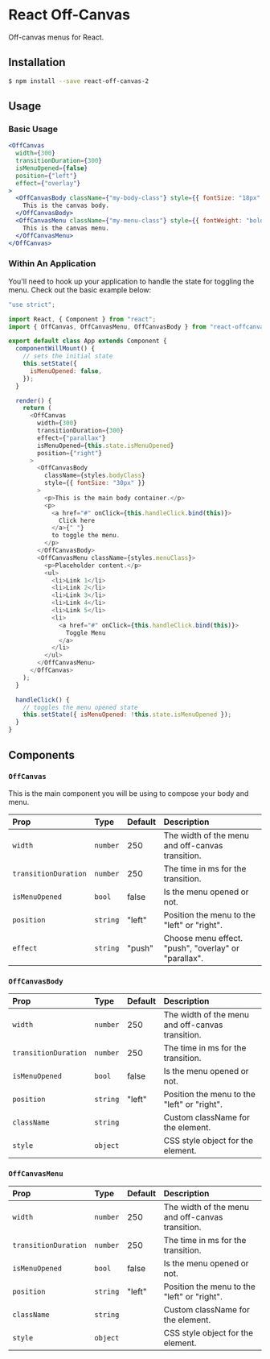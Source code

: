# React Off-Canvas

Off-canvas menus for React.

## Installation

```bash
$ npm install --save react-off-canvas-2
```

## Usage

### Basic Usage

```jsx
<OffCanvas
  width={300}
  transitionDuration={300}
  isMenuOpened={false}
  position={"left"}
  effect={"overlay"}
>
  <OffCanvasBody className={"my-body-class"} style={{ fontSize: "18px" }}>
    This is the canvas body.
  </OffCanvasBody>
  <OffCanvasMenu className={"my-menu-class"} style={{ fontWeight: "bold" }}>
    This is the canvas menu.
  </OffCanvasMenu>
</OffCanvas>
```

### Within An Application

You'll need to hook up your application to handle the state for toggling the menu. Check out the basic example below:

```js
"use strict";

import React, { Component } from "react";
import { OffCanvas, OffCanvasMenu, OffCanvasBody } from "react-offcanvas";

export default class App extends Component {
  componentWillMount() {
    // sets the initial state
    this.setState({
      isMenuOpened: false,
    });
  }

  render() {
    return (
      <OffCanvas
        width={300}
        transitionDuration={300}
        effect={"parallax"}
        isMenuOpened={this.state.isMenuOpened}
        position={"right"}
      >
        <OffCanvasBody
          className={styles.bodyClass}
          style={{ fontSize: "30px" }}
        >
          <p>This is the main body container.</p>
          <p>
            <a href="#" onClick={this.handleClick.bind(this)}>
              Click here
            </a>{" "}
            to toggle the menu.
          </p>
        </OffCanvasBody>
        <OffCanvasMenu className={styles.menuClass}>
          <p>Placeholder content.</p>
          <ul>
            <li>Link 1</li>
            <li>Link 2</li>
            <li>Link 3</li>
            <li>Link 4</li>
            <li>Link 5</li>
            <li>
              <a href="#" onClick={this.handleClick.bind(this)}>
                Toggle Menu
              </a>
            </li>
          </ul>
        </OffCanvasMenu>
      </OffCanvas>
    );
  }

  handleClick() {
    // toggles the menu opened state
    this.setState({ isMenuOpened: !this.state.isMenuOpened });
  }
}
```

## Components

### `OffCanvas`

This is the main component you will be using to compose your body and menu.

| Prop                 | Type     | Default | Description                                          |
| :------------------- | :------- | :------ | :--------------------------------------------------- |
| `width`              | `number` | 250     | The width of the menu and off-canvas transition.     |
| `transitionDuration` | `number` | 250     | The time in ms for the transition.                   |
| `isMenuOpened`       | `bool`   | false   | Is the menu opened or not.                           |
| `position`           | `string` | "left"  | Position the menu to the "left" or "right".          |
| `effect`             | `string` | "push"  | Choose menu effect. "push", "overlay" or "parallax". |

### `OffCanvasBody`

| Prop                 | Type     | Default | Description                                      |
| :------------------- | :------- | :------ | :----------------------------------------------- |
| `width`              | `number` | 250     | The width of the menu and off-canvas transition. |
| `transitionDuration` | `number` | 250     | The time in ms for the transition.               |
| `isMenuOpened`       | `bool`   | false   | Is the menu opened or not.                       |
| `position`           | `string` | "left"  | Position the menu to the "left" or "right".      |
| `className`          | `string` |         | Custom className for the element.                |
| `style`              | `object` |         | CSS style object for the element.                |

### `OffCanvasMenu`

| Prop                 | Type     | Default | Description                                      |
| :------------------- | :------- | :------ | :----------------------------------------------- |
| `width`              | `number` | 250     | The width of the menu and off-canvas transition. |
| `transitionDuration` | `number` | 250     | The time in ms for the transition.               |
| `isMenuOpened`       | `bool`   | false   | Is the menu opened or not.                       |
| `position`           | `string` | "left"  | Position the menu to the "left" or "right".      |
| `className`          | `string` |         | Custom className for the element.                |
| `style`              | `object` |         | CSS style object for the element.                |
